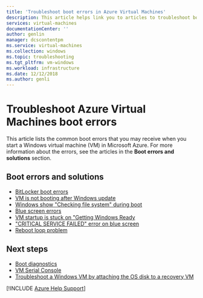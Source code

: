 ```yaml
---
title: 'Troubleshoot boot errors in Azure Virtual Machines'
description: This article helps link you to articles to troubleshoot boot errors in Azure Virtual Machines.
services: virtual-machines
documentationCenter: ''
author: genlin
manager: dcscontentpm
ms.service: virtual-machines
ms.collection: windows
ms.topic: troubleshooting
ms.tgt_pltfrm: vm-windows
ms.workload: infrastructure
ms.date: 12/12/2018
ms.author: genli
---
```


# Troubleshoot Azure Virtual Machines boot errors

This article lists the common boot errors that you may receive when you start a Windows virtual machine (VM) in Microsoft Azure. For more information about the errors, see the articles in the **Boot errors and solutions** section.

## Boot errors and solutions

* [BitLocker boot errors](troubleshoot-bitlocker-boot-error.md)
* [VM is not booting after Windows update](troubleshoot-stuck-updating-boot-error.md)
* [Windows show "Checking file system" during boot](troubleshoot-check-disk-boot-error.md)
* [Blue screen errors](troubleshoot-common-blue-screen-error.md)
* [VM startup is stuck on "Getting Windows Ready](troubleshoot-vm-boot-configure-update.md)
* ["CRITICAL SERVICE FAILED" error on blue screen](troubleshoot-critical-service-failed-boot-error.md)
* [Reboot loop problem](troubleshoot-reboot-loop.md)

## Next steps

* [Boot diagnostics](boot-diagnostics.md)
* [VM Serial Console](./serial-console-windows.md)
* [Troubleshoot a Windows VM by attaching the OS disk to a recovery VM](./troubleshoot-recovery-disks-windows.md)

[!INCLUDE [Azure Help Support](../../includes/azure-help-support.md)]

